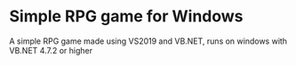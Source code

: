 # Simple RPG game for Windows
A simple RPG game made using VS2019 and VB.NET, runs on windows with VB.NET 4.7.2 or higher
